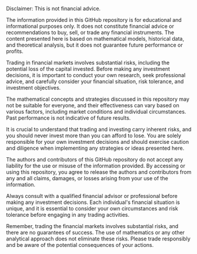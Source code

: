 Disclaimer: This is not financial advice.

The information provided in this GitHub repository is for educational and informational purposes only. It does not constitute financial advice or recommendations to buy, sell, or trade any financial instruments. The content presented here is based on mathematical models, historical data, and theoretical analysis, but it does not guarantee future performance or profits.

Trading in financial markets involves substantial risks, including the potential loss of the capital invested. Before making any investment decisions, it is important to conduct your own research, seek professional advice, and carefully consider your financial situation, risk tolerance, and investment objectives.

The mathematical concepts and strategies discussed in this repository may not be suitable for everyone, and their effectiveness can vary based on various factors, including market conditions and individual circumstances. Past performance is not indicative of future results.

It is crucial to understand that trading and investing carry inherent risks, and you should never invest more than you can afford to lose. You are solely responsible for your own investment decisions and should exercise caution and diligence when implementing any strategies or ideas presented here.

The authors and contributors of this GitHub repository do not accept any liability for the use or misuse of the information provided. By accessing or using this repository, you agree to release the authors and contributors from any and all claims, damages, or losses arising from your use of the information.

Always consult with a qualified financial advisor or professional before making any investment decisions. Each individual's financial situation is unique, and it is essential to consider your own circumstances and risk tolerance before engaging in any trading activities.

Remember, trading the financial markets involves substantial risks, and there are no guarantees of success. The use of mathematics or any other analytical approach does not eliminate these risks. Please trade responsibly and be aware of the potential consequences of your actions.
